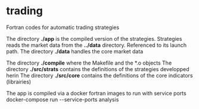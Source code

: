# trading
Fortran codes for automatic trading strategies

The directory **./app** is the compiled version of the strategies. Strategies reads the market data from the **../data** directory. Referenced to its launch path.
The directory **./data** handles the core market data

The directory **./compile** where the Makefile and the *.o objects
The directory **./src/strats** contains the definitions of the strategies developped herin
The directory **./src/core** contains the definitions of the core indicators (librairies)

The app is compiled via a docker fortran images
to run with service ports docker-compose run --service-ports analysis


